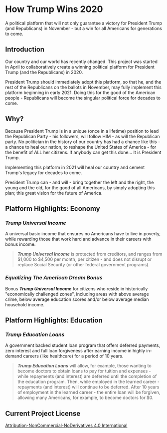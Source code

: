 # How Trump Wins 2020
A political platform that will not only guarantee a victory for President Trump (and Republicans) in November - but a win for all Americans for generations to come.

## Introduction
Our country and our world has recently changed. This project was started in April to collaboratively create a winning political platform for President Trump (and the Republicans) in 2020.

President Trump should immediately adopt this platform, so that he, and the rest of the Republicans on the ballots in November, may fully implement this platform beginning in early 2021. Doing this for the good of the American people - Republicans will become the singular political force for decades to come.

## Why?
Because President Trump is in a unique (once in a lifetime) position to lead the Republican Party - his followers, will follow HIM - as will the Republican party. No politician in the history of our country has had a chance like this - a chance to heal our nation, to reshape the United States of America - for the benefit of ALL her citizens. If anybody can get this done... It is President Trump.

Implementing this platform in 2021 will heal our country and cement Trump's legacy for decades to come.

President Trump can - and will - bring together the left and the right, the young and the old, for the good of all Americans, by simply adopting this plan; this great vision for the future of America.

## Platform Highlights: Economy

### *Trump Universal Income*
A universal basic income that ensures no Americans have to live in poverty, while rewarding those that work hard and advance in their careers with bonus income.

> ***Trump Universal Income*** is protected from creditors, and ranges from $1,000 to $4,500 per month, per citizen - and does not disrupt or replace Social Security (or other federal government programs).

### *Equalizing The American Dream Bonus*
Bonus ***Trump Universal Income*** for citizens who reside in historically "economically challenged zones", including areas with above average crime, below average education scores and/or below average median household income.

## Platform Highlights: Education

### *Trump Education Loans*
A government backed student loan program that offers deferred payments, zero interest and full loan forgiveness after earning income in highly in-demand careers (like healthcare) for a period of 10 years.

> ***Trump Education Loans*** will allow, for example, those wanting to become doctors to obtain loans to pay for tuition and expenses - while repayments (and interest) are deferred until the completion of the education program. Then, while employed in the learned career - repayments (and interest) will continue to be deferred. After 10 years of employment in the learned career - the entire loan will be forgiven, allowing many Americans, for example, to become doctors for $0.

## Current Project License
[Attribution-NonCommercial-NoDerivatives 4.0 International](LICENSE.md)
